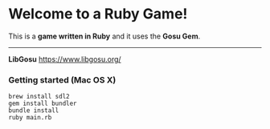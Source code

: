 Welcome to a Ruby Game!
===================

This is a **game written in Ruby** and it uses the **Gosu Gem**.

----------

**LibGosu**
https://www.libgosu.org/

### Getting started (Mac OS X)

```
brew install sdl2
gem install bundler
bundle install
ruby main.rb
```
